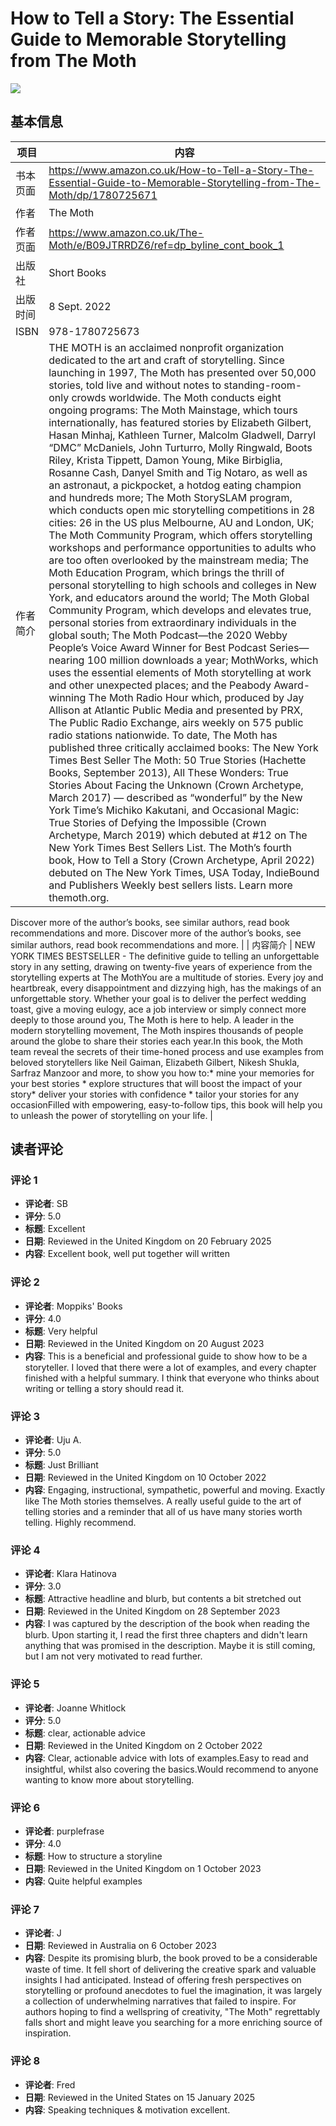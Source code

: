 # How to Tell a Story: The Essential Guide to Memorable Storytelling from The Moth

![](https://m.media-amazon.com/images/I/91nc5DmyZaL._SL1500_.jpg)

## 基本信息

| 项目 | 内容 |
| --- | --- |
| 书本页面 | https://www.amazon.co.uk/How-to-Tell-a-Story-The-Essential-Guide-to-Memorable-Storytelling-from-The-Moth/dp/1780725671 |
| 作者 | The Moth |
| 作者页面 | https://www.amazon.co.uk/The-Moth/e/B09JTRRDZ6/ref=dp_byline_cont_book_1 |
| 出版社 | Short Books |
| 出版时间 | 8 Sept. 2022 |
| ISBN | 978-1780725673 |
| 作者简介 | THE MOTH is an acclaimed nonprofit organization dedicated to the art and craft of storytelling. Since launching in 1997, The Moth has presented over 50,000 stories, told live and without notes to standing­-room-only crowds worldwide. The Moth conducts eight ongoing programs: The Moth Mainstage, which tours internationally, has featured stories by Elizabeth Gilbert, Hasan Minhaj, Kathleen Turner, Malcolm Gladwell, Darryl “DMC” McDaniels, John Turturro, Molly Ringwald, Boots Riley, Krista Tippett, Damon Young, Mike Birbiglia, Rosanne Cash, Danyel Smith and Tig Notaro, as well as an astronaut, a pickpocket, a hot­dog eating champion and hundreds more; The Moth StorySLAM program, which conducts open mic storytelling competitions in 28 cities: 26 in the US plus Melbourne, AU and London, UK; The Moth Community Program, which offers storytelling workshops and performance opportunities to adults who are too often overlooked by the mainstream media; The Moth Education Program, which brings the thrill of personal storytelling to high schools and colleges in New York, and educators around the world; The Moth Global Community Program, which develops and elevates true, personal stories from extraordinary individuals in the global south; The Moth Podcast—the 2020 Webby People’s Voice Award Winner for Best Podcast Series—nearing 100 million downloads a year; MothWorks, which uses the essential elements of Moth storytelling at work and other unexpected places; and the Peabody Award-winning The Moth Radio Hour which, produced by Jay Allison at Atlantic Public Media and presented by PRX, The Public Radio Exchange, airs weekly on 575 public radio stations nationwide. To date, The Moth has published three critically acclaimed books: The New York Times Best Seller The Moth: 50 True Stories (Hachette Books, September 2013), All These Wonders: True Stories About Facing the Unknown (Crown Archetype, March 2017) — described as “wonderful” by the New York Time’s Michiko Kakutani, and Occasional Magic: True Stories of Defying the Impossible (Crown Archetype, March 2019) which debuted at #12 on The New York Times Best Sellers List. The Moth’s fourth book, How to Tell a Story (Crown Archetype, April 2022) debuted on The New York Times, USA Today, IndieBound and Publishers Weekly best sellers lists. Learn more themoth.org.
Discover more of the author’s books, see similar authors, read book recommendations and more.
Discover more of the author’s books, see similar authors, read book recommendations and more. |
| 内容简介 | NEW YORK TIMES BESTSELLER - The definitive guide to telling an unforgettable story in any setting, drawing on twenty-five years of experience from the storytelling experts at The MothYou are a multitude of stories. Every joy and heartbreak, every disappointment and dizzying high, has the makings of an unforgettable story. Whether your goal is to deliver the perfect wedding toast, give a moving eulogy, ace a job interview or simply connect more deeply to those around you, The Moth is here to help. A leader in the modern storytelling movement, The Moth inspires thousands of people around the globe to share their stories each year.In this book, the Moth team reveal the secrets of their time-honed process and use examples from beloved storytellers like Neil Gaiman, Elizabeth Gilbert, Nikesh Shukla, Sarfraz Manzoor and more, to show you how to:* mine your memories for your best stories * explore structures that will boost the impact of your story* deliver your stories with confidence * tailor your stories for any occasionFilled with empowering, easy-to-follow tips, this book will help you to unleash the power of storytelling on your life. |

## 读者评论

### 评论 1

- **评论者**: SB
- **评分**: 5.0
- **标题**: Excellent
- **日期**: Reviewed in the United Kingdom on 20 February 2025
- **内容**: Excellent book, well put together will written

### 评论 2

- **评论者**: Moppiks' Books
- **评分**: 4.0
- **标题**: Very helpful
- **日期**: Reviewed in the United Kingdom on 20 August 2023
- **内容**: This is a beneficial and professional guide to show how to be a storyteller.  I loved that there were a lot of examples, and every chapter finished with a helpful summary.  I think that everyone who thinks about writing or telling a story should read it.

### 评论 3

- **评论者**: Uju A.
- **评分**: 5.0
- **标题**: Just Brilliant
- **日期**: Reviewed in the United Kingdom on 10 October 2022
- **内容**: Engaging, instructional, sympathetic, powerful and moving. Exactly like The Moth stories themselves. A really useful guide to the art of telling stories and a reminder that all of us have many stories worth telling. Highly recommend.

### 评论 4

- **评论者**: Klara Hatinova
- **评分**: 3.0
- **标题**: Attractive headline and blurb, but contents a bit stretched out
- **日期**: Reviewed in the United Kingdom on 28 September 2023
- **内容**: I was captured by the description of the book when reading the blurb. Upon starting it, I read the first three chapters and didn't learn anything that was promised in the description. Maybe it is still coming, but I am not very motivated to read further.

### 评论 5

- **评论者**: Joanne Whitlock
- **评分**: 5.0
- **标题**: clear, actionable advice
- **日期**: Reviewed in the United Kingdom on 2 October 2022
- **内容**: Clear, actionable advice with lots of examples.Easy to read and insightful, whilst also covering the basics.Would recommend to anyone wanting to know more about storytelling.

### 评论 6

- **评论者**: purplefrase
- **评分**: 4.0
- **标题**: How to structure a storyline
- **日期**: Reviewed in the United Kingdom on 1 October 2023
- **内容**: Quite helpful examples

### 评论 7

- **评论者**: J
- **日期**: Reviewed in Australia on 6 October 2023
- **内容**: Despite its promising blurb, the book proved to be a considerable waste of time. It fell short of delivering the creative spark and valuable insights I had anticipated. Instead of offering fresh perspectives on storytelling or profound anecdotes to fuel the imagination, it was largely a collection of underwhelming narratives that failed to inspire. For authors hoping to find a wellspring of creativity, "The Moth" regrettably falls short and might leave you searching for a more enriching source of inspiration.

### 评论 8

- **评论者**: Fred
- **日期**: Reviewed in the United States on 15 January 2025
- **内容**: Speaking techniques & motivation excellent.
